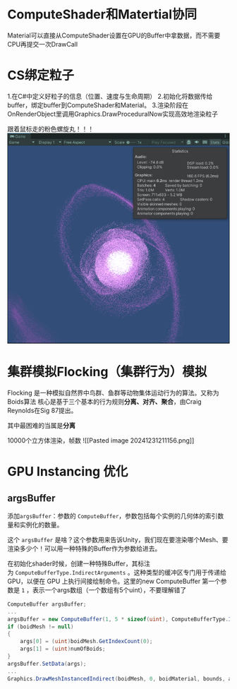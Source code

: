 # ComputeShader和Matertial协同
Material可以直接从ComputeShader设置在GPU的Buffer中拿数据，而不需要CPU再提交一次DrawCall



# CS绑定粒子
1.在C#中定义好粒子的信息（位置、速度与生命周期）
2.初始化将数据传给buffer，绑定buffer到ComputeShader和Material。
3.渲染阶段在OnRenderObject里调用Graphics.DrawProceduralNow实现高效地渲染粒子




跟着鼠标走的粉色螺旋丸！！！
![](res/Pasted%20image%2020241230041724.png)



# 集群模拟Flocking（集群行为）模拟
Flocking 是一种模拟自然界中鸟群、鱼群等动物集体运动行为的算法。又称为Boids算法
核心是基于三个基本的行为规则**分离、对齐、聚合**，由Craig Reynolds在Sig 87提出。

其中最困难的当属是**分离**

10000个立方体渲染，帧数
![[Pasted image 20241231211156.png]]



# GPU Instancing 优化


## argsBuffer
添加`argsBuffer`：参数的 `ComputeBuffer`，参数包括每个实例的几何体的索引数量和实例化的数量。

这个 `argsBuffer` 是啥？这个参数用来告诉Unity，我们现在要渲染哪个Mesh、要渲染多少个！可以用一种特殊的Buffer作为参数给进去。

在初始化shader时候，创建一种特殊Buffer，其标注为 `ComputeBufferType.IndirectArguments` 。这种类型的缓冲区专门用于传递给 GPU，以便在 GPU 上执行间接绘制命令。这里的new ComputeBuffer 第一个参数是 `1` ，表示一个args数组（一个数组有5个uint），不要理解错了
```csharp
ComputeBuffer argsBuffer;
...
argsBuffer = new ComputeBuffer(1, 5 * sizeof(uint), ComputeBufferType.IndirectArguments);
if (boidMesh != null)
{
    args[0] = (uint)boidMesh.GetIndexCount(0);
    args[1] = (uint)numOfBoids;
}
argsBuffer.SetData(args);
...
Graphics.DrawMeshInstancedIndirect(boidMesh, 0, boidMaterial, bounds, argsBuffer);
```


